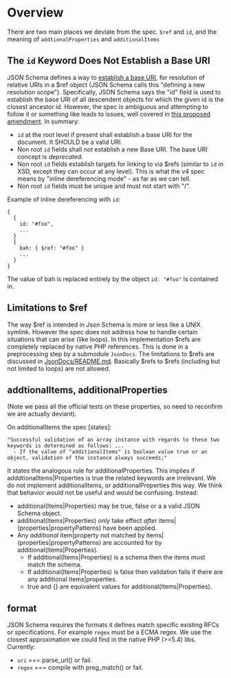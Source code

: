 # Overview
There are two main places we deviate from the spec. `$ref` and `id`, and the meaning of `addtionalProperties` and `additionalItems`

## The `id` Keyword Does Not Establish a Base URI
JSON Schema defines a way to [establish a base URI](http://json-schema.org/latest/json-schema-core.html#anchor27), for resolution of relative URIs in a $ref object (JSON Schema calls this "defining a new resolution scope"). Specifically, JSON Schema says the "id" field is used to establish the base URI of all descendent objects for which the given id is the closest ancestor id. However, the spec is ambiguous and attempting to follow it or something like leads to issues, well covered in [this proposed amendment](https://github.com/json-schema/json-schema/wiki/The-%22id%22-conundrum#how-to-fix-that). In summary:

  * `id` at the root level if present shall establish a base URI for the document. It SHOULD be a valid URI.
  * Non root `id` fields shall *not* establish a new Base URI. The base URI concept is *deprecated*.
  * Non root `id` fields establish targets for linking to via $refs (similar to `id` in XSD, except they can occur at any level). This is what the v4 spec means by "inline dereferencing mode" - as far as we can tell.
  * Non root `id` fields must be unique and must not start with "/".

Example of inline dereferencing with `id`:

    {
      {
        id: "#foo",
        ...
      }
      {
        bah: { $ref: "#foo" }
        ...
      }
    }

The value of bah is replaced entirely by the object `id: "#foo"` is contained in.

## Limitations to $ref
The way $ref is intended in Json Schema is more or less like a UNIX symlink. However the spec does not address how to handle certain situations that can arise (like loops). In this implementation $refs are completely replaced by native PHP references. This is done in a preprocessing step by a submodule `JsonDocs`. The limitations to $refs are discussed in [JsonDocs/README.md](JsonDocs/README.md). Basically $refs to $refs (including but not limited to loops) are not allowed.

## addtionalItems, additionalProperties
(Note we pass all the official tests on these properties, so need to reconfirm we are actually deviant).

On additionalItems the spec [states]:

    "Successful validation of an array instance with regards to these two keywords is determined as follows: ...
      - If the value of "additionalItems" is boolean value true or an object, validation of the instance always succeeds;"

It states the analogous rule for additionalProperties. This implies if adddtionalItems|Properties is true the related keywords are irrelevant. We do not implement additionalItems, or additionalProperties this way. We think that behavior would not be useful and would be confusing. Instead:

  * additional(Items|Properties) may be true, false or a a valid JSON Schema object.
  * additional(Items|Properties) *only* take effect *after* items|(properties|propertyPatterns) have been applied.
  * Any *additional* item|property not matched by items|(properties|propertyPatterns) are accounted for by additional(Items|Properties).
    - If additional(Items|Properties) is a schema then the items must match the schema.
    - If additional(Items|Properties) is false then validation fails if there are any additional items|properties.
    - true and {} are equivalent values for additional(Items|Properties).

## format
JSON Schema requires the formats it defines match specific existing RFCs or specifications. For example `regex` must be a ECMA regex. We use the closest approximation we could find in the native PHP (>=5.4) libs. Currently:

  * `uri` === parse_url() or fail.
  * `regex` === compile with preg_match() or fail.
